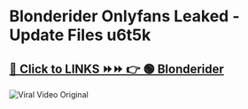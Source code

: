 
 # Blonderider Onlyfans Leaked - Update Files u6t5k

## <h2><a href="https://clipsfans.com/Blonderider&ref=git">🔗 Click to LINKS ⏩⏩ 👉 🟢 Blonderider </a></h2>

<a href="https://clipsfans.com/Blonderider&ref=git" rel="nofollow" data-target="animated-image.originalLink"><img src="https://i.ibb.co.com/xMMVF88/686577567.gif" alt="Viral Video Original" style="max-width: 100%; display: inline-block;" data-target="animated-image.originalImage"></a>

